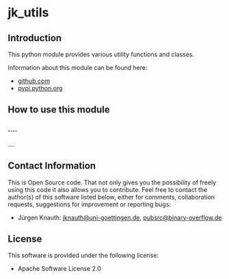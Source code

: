﻿jk_utils
========

Introduction
------------

This python module provides various utility functions and classes.

Information about this module can be found here:

* [github.com](https://github.com/jkpubsrc/python-module-jk-utils)
* [pypi.python.org](https://pypi.python.org/pypi/jk_utils)

How to use this module
----------------------

### ....

....

Contact Information
-------------------

This is Open Source code. That not only gives you the possibility of freely using this code it also
allows you to contribute. Feel free to contact the author(s) of this software listed below, either
for comments, collaboration requests, suggestions for improvement or reporting bugs:

* Jürgen Knauth: jknauth@uni-goettingen.de, pubsrc@binary-overflow.de

License
-------

This software is provided under the following license:

* Apache Software License 2.0



